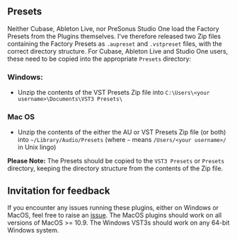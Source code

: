 ## Presets ##
Neither Cubase, Ableton Live, nor PreSonus Studio One load the Factory Presets from the Plugins themselves. I've therefore released two Zip files containing the Factory Presets as `.aupreset` and `.vstpreset` files, with the correct directory structure. For Cubase, Ableton Live and Studio One users, these need to be copied into the appropriate `Presets` directory:

### Windows: ###

- Unzip the contents of the VST Presets Zip file into `C:\Users\<your username>\Documents\VST3 Presets\`

### Mac OS ###

- Unzip the contents of the either the AU or VST Presets Zip file (or both) into `~/Library/Audio/Presets`
(where `~` means `/Users/<your username>/` in Unix lingo)

**Please Note:** The Presets should be copied to the `VST3 Presets` or `Presets` directory, keeping the directory structure from the contents of the Zip file. 

## Invitation for feedback ##

If you encounter any issues running these plugins, either on Windows or MacOS, feel free to raise an [issue](https://github.com/DoomyDwyer/ASPiKProjects/issues). The MacOS plugins should work on all versions of MacOS >= 10.9. The Windows VST3s should work on any 64-bit Windows system.